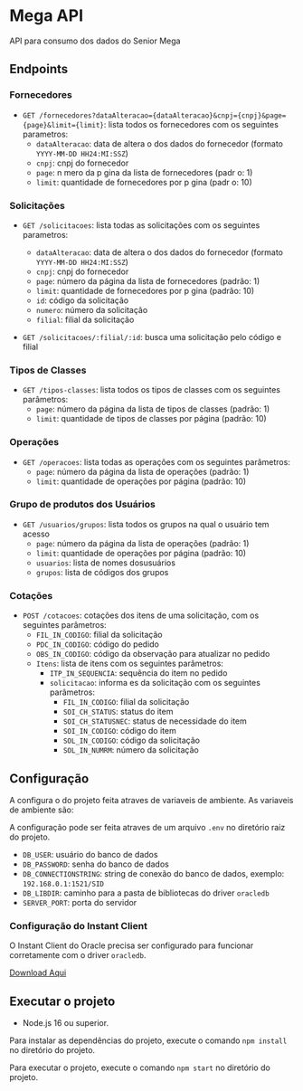 # Mega API

API para consumo dos dados do Senior Mega

## Endpoints

### Fornecedores

* `GET /fornecedores?dataAlteracao={dataAlteracao}&cnpj={cnpj}&page={page}&limit={limit}`: lista todos os fornecedores
  com os seguintes parametros:
    + `dataAlteracao`: data de altera o dos dados do fornecedor (formato `YYYY-MM-DD HH24:MI:SSZ`)
    + `cnpj`: cnpj do fornecedor
    + `page`: n mero da p gina da lista de fornecedores (padr o: 1)
    + `limit`: quantidade de fornecedores por p gina (padr o: 10)

### Solicitações

* `GET /solicitacoes`: lista todas as solicitações com os seguintes parametros:
  + `dataAlteracao`: data de altera o dos dados do fornecedor (formato `YYYY-MM-DD HH24:MI:SSZ`)
  + `cnpj`: cnpj do fornecedor
  + `page`: número da página da lista de fornecedores (padrão: 1)
  + `limit`: quantidade de fornecedores por p gina (padrão: 10)
  + `id`: código da solicitação
  + `numero`: número da solicitação
  + `filial`: filial da solicitação


* `GET /solicitacoes/:filial/:id`: busca uma solicitação pelo código e filial

### Tipos de Classes

* `GET /tipos-classes`: lista todos os tipos de classes com os seguintes parâmetros:
  + `page`: número da página da lista de tipos de classes (padrão: 1)
  + `limit`: quantidade de tipos de classes por página (padrão: 10)

### Operações

* `GET /operacoes`: lista todas as operações com os seguintes parâmetros:
  + `page`: número da página da lista de operações (padrão: 1)
  + `limit`: quantidade de operações por página (padrão: 10)

### Grupo de produtos dos Usuários

* `GET /usuarios/grupos`: lista todos os grupos na qual o usuário tem acesso 
  + `page`: número da página da lista de operações (padrão: 1)
  + `limit`: quantidade de operações por página (padrão: 10)
  + `usuarios`: lista de nomes dosusuários
  + `grupos`: lista de códigos dos grupos

### Cotações

* `POST /cotacoes`: cotações dos itens de uma solicitação, com os seguintes parâmetros:
  + `FIL_IN_CODIGO`: filial da solicitação
  + `PDC_IN_CODIGO`: código do pedido
  + `OBS_IN_CODIGO`: código da observação para atualizar no pedido
  + `Itens`: lista de itens com os seguintes parâmetros:
    - `ITP_IN_SEQUENCIA`: sequência do item no pedido
    - `solicitacao`: informa es da solicitação com os seguintes parâmetros:
      - `FIL_IN_CODIGO`: filial da solicitação
      - `SOI_CH_STATUS`: status do item
      - `SOI_CH_STATUSNEC`: status de necessidade do item
      - `SOI_IN_CODIGO`: código do item
      - `SOL_IN_CODIGO`: código da solicitação
      - `SOL_IN_NUMRM`: número da solicitação

## Configuração

A configura o do projeto feita atraves de variaveis de ambiente. As variaveis de ambiente são:

A configuração pode ser feita atraves de um arquivo `.env` no diretório raiz do projeto.

* `DB_USER`: usuário do banco de dados
* `DB_PASSWORD`: senha do banco de dados
* `DB_CONNECTIONSTRING`: string de conexão do banco de dados, exemplo: `192.168.0.1:1521/SID`
* `DB_LIBDIR`: caminho para a pasta de bibliotecas do driver `oracledb`
* `SERVER_PORT`: porta do servidor


### Configuração do Instant Client

O Instant Client do Oracle precisa ser configurado para funcionar corretamente com o driver `oracledb`.

[Download Aqui](https://www.oracle.com/database/technologies/instant-client/downloads.html)


## Executar o projeto

* Node.js 16 ou superior.

Para instalar as dependências do projeto, execute o comando `npm install` no diretório do projeto.

Para executar o projeto, execute o comando `npm start` no diretório do projeto.
